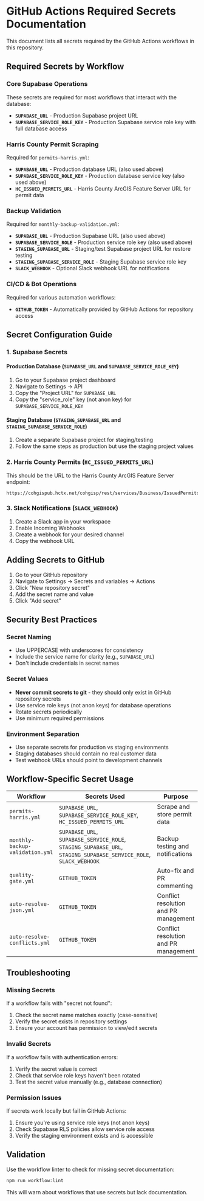 # GitHub Actions Required Secrets Documentation

This document lists all secrets required by the GitHub Actions workflows in this repository.

## Required Secrets by Workflow

### Core Supabase Operations
These secrets are required for most workflows that interact with the database:

- **`SUPABASE_URL`** - Production Supabase project URL
- **`SUPABASE_SERVICE_ROLE_KEY`** - Production Supabase service role key with full database access

### Harris County Permit Scraping
Required for `permits-harris.yml`:

- **`SUPABASE_URL`** - Production database URL (also used above)
- **`SUPABASE_SERVICE_ROLE_KEY`** - Production database service key (also used above)  
- **`HC_ISSUED_PERMITS_URL`** - Harris County ArcGIS Feature Server URL for permit data

### Backup Validation
Required for `monthly-backup-validation.yml`:

- **`SUPABASE_URL`** - Production Supabase URL (also used above)
- **`SUPABASE_SERVICE_ROLE`** - Production service role key (also used above)
- **`STAGING_SUPABASE_URL`** - Staging/test Supabase project URL for restore testing
- **`STAGING_SUPABASE_SERVICE_ROLE`** - Staging Supabase service role key
- **`SLACK_WEBHOOK`** - Optional Slack webhook URL for notifications

### CI/CD & Bot Operations
Required for various automation workflows:

- **`GITHUB_TOKEN`** - Automatically provided by GitHub Actions for repository access

## Secret Configuration Guide

### 1. Supabase Secrets

#### Production Database (`SUPABASE_URL` and `SUPABASE_SERVICE_ROLE_KEY`)
1. Go to your Supabase project dashboard
2. Navigate to Settings → API
3. Copy the "Project URL" for `SUPABASE_URL`
4. Copy the "service_role" key (not anon key) for `SUPABASE_SERVICE_ROLE_KEY`

#### Staging Database (`STAGING_SUPABASE_URL` and `STAGING_SUPABASE_SERVICE_ROLE`)
1. Create a separate Supabase project for staging/testing
2. Follow the same steps as production but use the staging project values

### 2. Harris County Permits (`HC_ISSUED_PERMITS_URL`)
This should be the URL to the Harris County ArcGIS Feature Server endpoint:
```
https://cohgispub.hctx.net/cohgisp/rest/services/Business/IssuedPermits/FeatureServer/0
```

### 3. Slack Notifications (`SLACK_WEBHOOK`)
1. Create a Slack app in your workspace
2. Enable Incoming Webhooks
3. Create a webhook for your desired channel
4. Copy the webhook URL

## Adding Secrets to GitHub

1. Go to your GitHub repository
2. Navigate to Settings → Secrets and variables → Actions
3. Click "New repository secret"
4. Add the secret name and value
5. Click "Add secret"

## Security Best Practices

### Secret Naming
- Use UPPERCASE with underscores for consistency
- Include the service name for clarity (e.g., `SUPABASE_URL`)
- Don't include credentials in secret names

### Secret Values
- **Never commit secrets to git** - they should only exist in GitHub repository secrets
- Use service role keys (not anon keys) for database operations
- Rotate secrets periodically
- Use minimum required permissions

### Environment Separation
- Use separate secrets for production vs staging environments
- Staging databases should contain no real customer data
- Test webhook URLs should point to development channels

## Workflow-Specific Secret Usage

| Workflow | Secrets Used | Purpose |
|----------|-------------|---------|
| `permits-harris.yml` | `SUPABASE_URL`, `SUPABASE_SERVICE_ROLE_KEY`, `HC_ISSUED_PERMITS_URL` | Scrape and store permit data |
| `monthly-backup-validation.yml` | `SUPABASE_URL`, `SUPABASE_SERVICE_ROLE`, `STAGING_SUPABASE_URL`, `STAGING_SUPABASE_SERVICE_ROLE`, `SLACK_WEBHOOK` | Backup testing and notifications |
| `quality-gate.yml` | `GITHUB_TOKEN` | Auto-fix and PR commenting |
| `auto-resolve-json.yml` | `GITHUB_TOKEN` | Conflict resolution and PR management |
| `auto-resolve-conflicts.yml` | `GITHUB_TOKEN` | Conflict resolution and PR management |

## Troubleshooting

### Missing Secrets
If a workflow fails with "secret not found":
1. Check the secret name matches exactly (case-sensitive)
2. Verify the secret exists in repository settings
3. Ensure your account has permission to view/edit secrets

### Invalid Secrets
If a workflow fails with authentication errors:
1. Verify the secret value is correct
2. Check that service role keys haven't been rotated
3. Test the secret value manually (e.g., database connection)

### Permission Issues
If secrets work locally but fail in GitHub Actions:
1. Ensure you're using service role keys (not anon keys)
2. Check Supabase RLS policies allow service role access
3. Verify the staging environment exists and is accessible

## Validation

Use the workflow linter to check for missing secret documentation:

```bash
npm run workflow:lint
```

This will warn about workflows that use secrets but lack documentation.